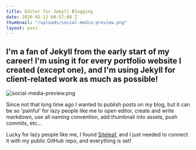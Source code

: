 ```yaml
---
title: Editor for Jekyll Blogging
date: 2020-05-12 08:57:00 Z
thumbnail: "/uploads/social-media-preview.png"
layout: post
---
```


## I'm a fan of Jekyll from the early start of my career! I'm using it for every portfolio website I created (except one), and I'm using Jekyll for client-related work as much as possible!

![social-media-preview.png](/uploads/social-media-preview.png)

Since not that long time ago I wanted to publish posts on my blog, but it can be so 'painful' for lazy people like me to open editor, create and write markdown, use all naming convention, add thumbnail into assets, push commits, etc...

Lucky for lazy people like me, I found [Siteleaf](https://www.siteleaf.com/), and I just needed to connect it with my public GitHub repo, and everything is set!

